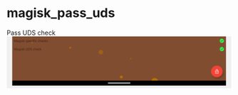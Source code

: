# magisk_pass_uds
Pass UDS check
![](https://github.com/hansalemaos/magisk_pass_uds/blob/main/screenshot.png?raw=true)
